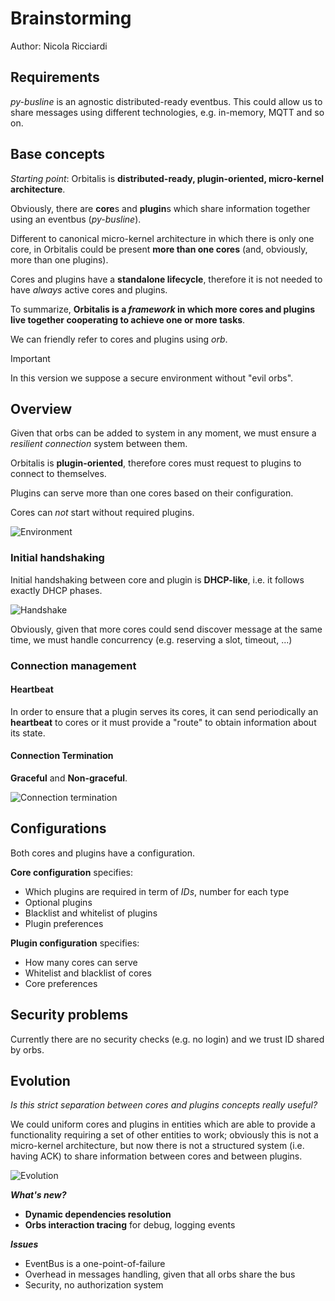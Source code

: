 # Brainstorming

Author: Nicola Ricciardi


## Requirements

*py-busline* is an agnostic distributed-ready eventbus. This could allow us to share messages using different technologies, e.g. in-memory, MQTT and so on.


## Base concepts

*Starting point*: Orbitalis is **distributed-ready, plugin-oriented, micro-kernel architecture**.

Obviously, there are **core**s and **plugin**s which share information together using an eventbus (*py-busline*).

Different to canonical micro-kernel architecture in which there is only one core, in Orbitalis could be present **more than one cores** (and, obviously, more than one plugins).

Cores and plugins have a **standalone lifecycle**, therefore it is not needed to have *always* active cores and plugins.

To summarize, **Orbitalis is a *framework* in which more cores and plugins live together cooperating to achieve one or more tasks**.

We can friendly refer to cores and plugins using *orb*.

> [!IMPORTANT]
> In this version we suppose a secure environment without "evil orbs".  


## Overview

Given that orbs can be added to system in any moment, we must ensure a *resilient connection* system between them.

Orbitalis is **plugin-oriented**, therefore cores must request to plugins to connect to themselves.

Plugins can serve more than one cores based on their configuration.

Cores can *not* start without required plugins.

![Environment](doc/assets/images/environment.png)

### Initial handshaking

Initial handshaking between core and plugin is **DHCP-like**, i.e. it follows exactly DHCP phases.

![Handshake](doc/assets/images/core-plugin-handshake.png)

Obviously, given that more cores could send discover message at the same time, we must handle concurrency (e.g. reserving a slot, timeout, ...) 


### Connection management

#### Heartbeat

In order to ensure that a plugin serves its cores, it can send periodically an **heartbeat** to cores or it must provide a "route" to obtain information about its state.


#### Connection Termination

**Graceful** and **Non-graceful**.

![Connection termination](doc/assets/images/tcp_closes.jpg)



## Configurations

Both cores and plugins have a configuration.

**Core configuration** specifies:

- Which plugins are required in term of *IDs*, number for each type
- Optional plugins
- Blacklist and whitelist of plugins
- Plugin preferences

**Plugin configuration** specifies:

- How many cores can serve
- Whitelist and blacklist of cores
- Core preferences


## Security problems

Currently there are no security checks (e.g. no login) and we trust ID shared by orbs.


## Evolution

*Is this strict separation between cores and plugins concepts really useful?*

We could uniform cores and plugins in entities which are able to provide a functionality requiring a set of other entities to work; obviously this is not a micro-kernel architecture, but now there is not a structured system (i.e. having ACK) to share information between cores and between plugins. 

![Evolution](doc/assets/images/orbitalis-evolution.png)


***What's new?***

- **Dynamic dependencies resolution**
- **Orbs interaction tracing** for debug, logging events

***Issues***

- EventBus is a one-point-of-failure
- Overhead in messages handling, given that all orbs share the bus
- Security, no authorization system 



























